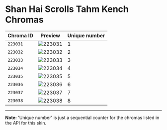 # Shan Hai Scrolls Tahm Kench Chromas

| Chroma ID | Preview | Unique number |
|---|---|---|
| `223031` | ![223031](https://raw.communitydragon.org/latest/plugins/rcp-be-lol-game-data/global/default/v1/champion-chroma-images/223/223031.png) | 1 |
| `223032` | ![223032](https://raw.communitydragon.org/latest/plugins/rcp-be-lol-game-data/global/default/v1/champion-chroma-images/223/223032.png) | 2 |
| `223033` | ![223033](https://raw.communitydragon.org/latest/plugins/rcp-be-lol-game-data/global/default/v1/champion-chroma-images/223/223033.png) | 3 |
| `223034` | ![223034](https://raw.communitydragon.org/latest/plugins/rcp-be-lol-game-data/global/default/v1/champion-chroma-images/223/223034.png) | 4 |
| `223035` | ![223035](https://raw.communitydragon.org/latest/plugins/rcp-be-lol-game-data/global/default/v1/champion-chroma-images/223/223035.png) | 5 |
| `223036` | ![223036](https://raw.communitydragon.org/latest/plugins/rcp-be-lol-game-data/global/default/v1/champion-chroma-images/223/223036.png) | 6 |
| `223037` | ![223037](https://raw.communitydragon.org/latest/plugins/rcp-be-lol-game-data/global/default/v1/champion-chroma-images/223/223037.png) | 7 |
| `223038` | ![223038](https://raw.communitydragon.org/latest/plugins/rcp-be-lol-game-data/global/default/v1/champion-chroma-images/223/223038.png) | 8 |

---

**Note:** 'Unique number' is just a sequential counter for the chromas listed in the API for this skin.